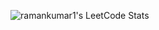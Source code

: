 <!-- Leetcode stats using API -->
![ramankumar1's LeetCode Stats](https://leetcode-stats.vercel.app/api?username=ramankumar1&theme=Light)
<br>
